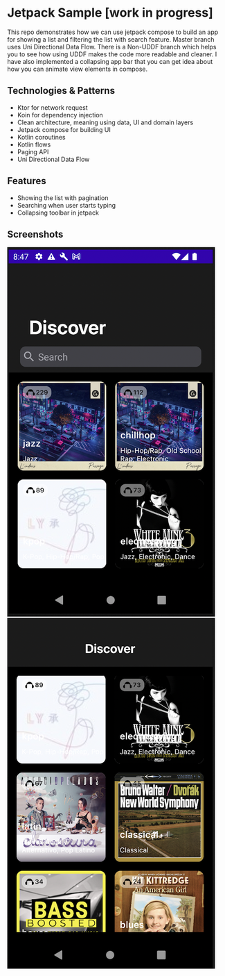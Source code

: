 Jetpack Sample [work in progress]
==================

This repo demonstrates how we can use jetpack compose to build an app for showing a list and filtering the list with search feature.
Master branch uses Uni Directional Data Flow. There is a Non-UDDF branch which helps you to see how using UDDF makes the code more readable and cleaner.
I have also implemented a collapsing app bar that you can get idea about how you can animate view elements in compose.

## Technologies & Patterns

* Ktor for network request
* Koin for dependency injection
* Clean architecture, meaning using data, UI and domain layers
* Jetpack compose for building UI
* Kotlin coroutines
* Kotlin flows
* Paging API
* Uni Directional Data Flow

## Features

* Showing the list with pagination
* Searching when user starts typing 
* Collapsing toolbar in jetpack

## Screenshots

![Screenshot showing main screen](docs/images/main.png "Screenshot showing main screen") 
![Screenshot showing main screen in scrolled state](docs/images/scrolled.png "Screenshot showing main screen in scrolled state") 